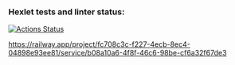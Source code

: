 ### Hexlet tests and linter status:
[![Actions Status](https://github.com/petrovanna/backend-project-6/workflows/hexlet-check/badge.svg)](https://github.com/petrovanna/backend-project-6/actions)

https://railway.app/project/fc708c3c-f227-4ecb-8ec4-04898e93ee81/service/b08a10a6-4f8f-46c6-98be-cf6a32f67de3